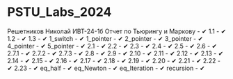 # PSTU_Labs_2024
Решетников Николай ИВТ-24-1б
Отчет по Тьюрингу и Маркову - ✔
1.1 - ✔
1.2 - ✔
1.3 - ✔
1_switch - ✔
1_pointer - ✔ 
2_pointer - ✔
3_pointer - ✔
4_pointer - ✔
5_pointer - ✔
2.1 - ✔
2.2 - ✔
2.3 - ✔
2.4 - ✔
2.5 - ✔
2.6 - ✔
2.7.1 - ✔
2.7.2 - ✔
2.7.3 - ✔
2.8 - ✔
2.9 - ✔
2.10 - ✔
2.11 - ✔
2.12 - ✔
2.13 - ✔
2.14 - ✔
2.15 - ✔
2.16 - ✔
2.17 - ✔
2.18 - ✔
2.19 - ✔
2.20 - ✔
2.21 - ✔
2.22 - ✔
2.23 - ✔
eq_half - ✔
eq_Newton - ✔
eq_Iteration - ✔
recursion - ✔
